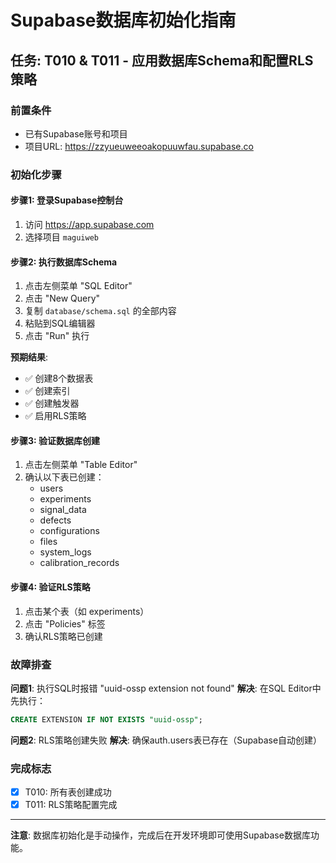# Supabase数据库初始化指南

## 任务: T010 & T011 - 应用数据库Schema和配置RLS策略

### 前置条件
- 已有Supabase账号和项目
- 项目URL: https://zzyueuweeoakopuuwfau.supabase.co

### 初始化步骤

#### 步骤1: 登录Supabase控制台
1. 访问 https://app.supabase.com
2. 选择项目 `maguiweb`

#### 步骤2: 执行数据库Schema
1. 点击左侧菜单 "SQL Editor"
2. 点击 "New Query"
3. 复制 `database/schema.sql` 的全部内容
4. 粘贴到SQL编辑器
5. 点击 "Run" 执行

**预期结果**:
- ✅ 创建8个数据表
- ✅ 创建索引
- ✅ 创建触发器
- ✅ 启用RLS策略

#### 步骤3: 验证数据库创建
1. 点击左侧菜单 "Table Editor"
2. 确认以下表已创建：
   - users
   - experiments
   - signal_data
   - defects
   - configurations
   - files
   - system_logs
   - calibration_records

#### 步骤4: 验证RLS策略
1. 点击某个表（如 experiments）
2. 点击 "Policies" 标签
3. 确认RLS策略已创建

### 故障排查

**问题1**: 执行SQL时报错 "uuid-ossp extension not found"
**解决**: 在SQL Editor中先执行：
```sql
CREATE EXTENSION IF NOT EXISTS "uuid-ossp";
```

**问题2**: RLS策略创建失败
**解决**: 确保auth.users表已存在（Supabase自动创建）

### 完成标志
- [x] T010: 所有表创建成功
- [x] T011: RLS策略配置完成

---

**注意**: 数据库初始化是手动操作，完成后在开发环境即可使用Supabase数据库功能。
